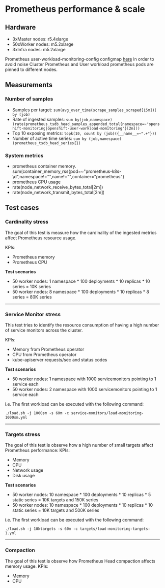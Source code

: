 # Prometheus performance & scale

## Hardware

- 3xMaster nodes: r5.4xlarge
- 50xWorker nodes: m5.2xlarge
- 3xInfra nodes: m5.2xlarge

Prometheus user-workload-monitoring-config configmap [here](assets/user-workload-monitoring-config.yaml)
In order to avoid noise Cluster Prometheus and User workload prometheus pods are pinned to different nodes.

## Measurements
### Number of samples

- Samples per target: `sum(avg_over_time(scrape_samples_scraped[15m])) by (job)`
- Rate of ingested samples: `sum by(job,namespace) (rate(prometheus_tsdb_head_samples_appended_total{namespace=~"openshift-monitoring|openshift-user-workload-monitoring"}[2m]))`
- Top 10 exposing metrics: `topk(10, count by (job)({__name__=~".+"}))`
- Number of active time series: `sum by (job,namespace) (prometheus_tsdb_head_series{})`

### System metrics
- prometheus container memory. sum(container_memory_rss{pod=~"prometheus-k8s-\d",namespace!="",name!="",container="prometheus"}
- prometheus CPU usage 
- rate(node_network_receive_bytes_total[2m])
- rate(node_network_transmit_bytes_total[2m])


## Test cases

### Cardinality stress

The goal of this test is measure how the cardinality of the ingested metrics affect Prometheus resource usage.

KPIs:
 - Prometheus memory
 - Prometheus CPU

**Test scenarios**
- 50 worker nodes: 1 namespace * 100 deployments * 10 replicas * 10 series = 10K series
- 50 worker nodes: 8 namespace * 100 deployments * 10 replicas * 8 series = 80K series

---

### Service Monitor stress

This test tries to identify the resource consumption of having a high number of service monitors across the cluster.

KPIs:
  - Memory from Prometheus operator
  - CPU from Prometheus operator
  - kube-apiserver requests/sec and status codes

**Test scenarios**
- 50 worker nodes: 1 namespace with 1000 servicemonitors pointing to 1 service each
- 50 worker nodes: 2 namespace with 1000 servicemonitors pointing to 1 service each

i.e. The first workload can be executed with the following command:

```
./load.sh -j 1000sm -s 60m -c service-monitors/load-monitoring-1000sm.yml
```

---

### Targets stress

The goal of this test is observe how a high number of small targets affect Prometheus performance:
KPIs:
  - Memory
  - CPU
  - Network usage
  - Disk usage

**Test scenarios**
- 50 worker nodes: 10 namespace * 100 deployments * 10 replicas * 5 static series = 10K targets and 150K series
- 50 worker nodes: 10 namespace * 100 deployments * 10 replicas * 10 static series = 10K targets and 500K series

i.e. The first workload can be executed with the following command:

```
./load.sh -j 10ktargets -s 60m -c targets/load-monitoring-targets-1.yml
```

---

### Compaction

The goal of this test is observe how Prometheus Head compaction affects memory usage.
KPIs:
  - Memory
  - CPU
